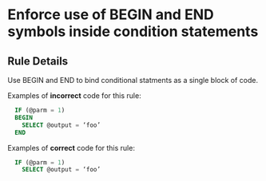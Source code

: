 # Enforce use of BEGIN and END symbols inside condition statements

## Rule Details

Use BEGIN and END to bind conditional statments as a single block of code.

Examples of **incorrect** code for this rule:
        
```sql
  IF (@parm = 1)
  BEGIN
    SELECT @output = ‘foo’
  END
```

Examples of **correct** code for this rule:

```sql
  IF (@parm = 1)
    SELECT @output = ‘foo’
```
